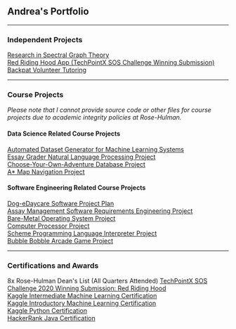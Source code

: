 ## Andrea's Portfolio

---

### Independent Projects

[Research in Spectral Graph Theory](/project-pages/spectral_graph_theory) <br>
[Red Riding Hood App (TechPointX SOS Challenge Winning Submission)](/project-pages/red_riding_hood) <br>
[Backpat Volunteer Tutoring](/project-pages/backpat) <br>

---

### Course Projects
*Please note that I cannot provide source code or other files for course projects due to academic integrity policies at Rose-Hulman.*

#### Data Science Related Course Projects
[Automated Dataset Generator for Machine Learning Systems](/project-pages/dataset_generator) <br>
[Essay Grader Natural Language Processing Project](/project-pages/essay_grader) <br>
[Choose-Your-Own-Adventure Database Project](/project-pages/cyoa_database) <br>
[A* Map Navigation Project](/project-pages/map_nav) <br>

#### Software Engineering Related Course Projects
[Dog-eDaycare Software Project Plan](/project-pages/dog-e-daycare_project_plan) <br>
[Assay Management Software Requirements Engineering Project](/project-pages/assay_management_requirements) <br>
[Bare-Metal Operating System Project](/project-pages/baremetal_os) <br>
[Computer Processor Project](/project-pages/computer_processor) <br>
[Scheme Programming Language Interpreter Project](/project-pages/scheme_interpreter) <br>
[Bubble Bobble Arcade Game Project](/project-pages/bubble_bobble) <br>

---

### Certifications and Awards
8x Rose-Hulman Dean's List (All Quarters Attended)
[TechPointX SOS Challenge 2020 Winning Submission: Red Riding Hood](https://devpost.com/software/red-riding-hood-2i47k3) <br>
[Kaggle Intermediate Machine Learning Certification](https://www.kaggle.com/learn/certification/andreawynn/intermediate-machine-learning) <br>
[Kaggle Introductory Machine Learning Certification](https://www.kaggle.com/learn/certification/andreawynn/intro-to-machine-learning) <br>
[Kaggle Python Certification](https://www.kaggle.com/learn/certification/andreawynn/python) <br>
[HackerRank Java Certification](https://www.hackerrank.com/certificates/8e67b1460247) <br>



